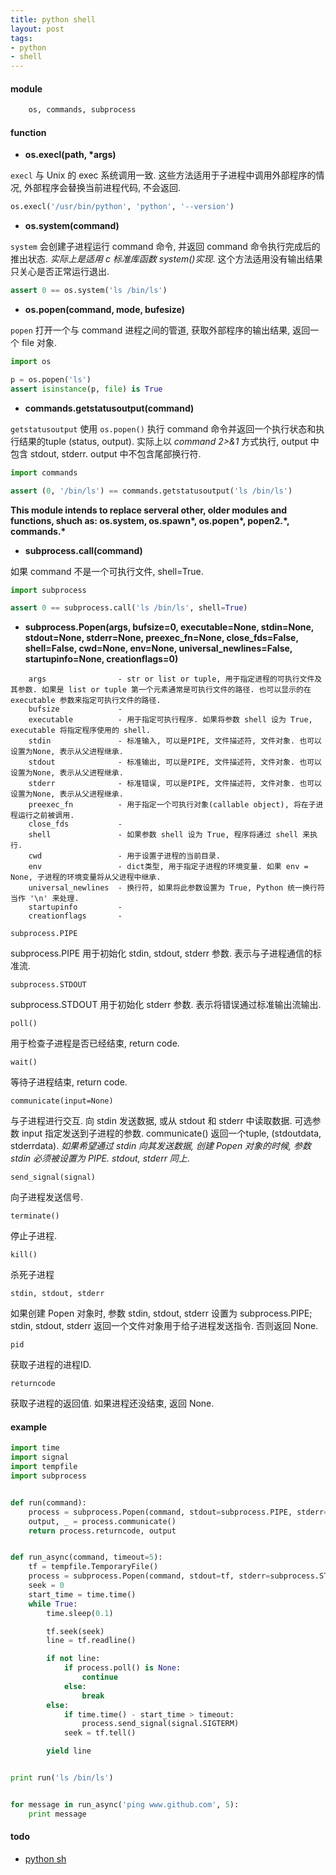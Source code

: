 ```yaml
---
title: python shell
layout: post
tags:
- python
- shell
---
```


#### module

~~~ python
	os, commands, subprocess
~~~

#### function

* **os.execl(path, \*args)**

`execl` 与 Unix 的 exec 系统调用一致. 这些方法适用于子进程中调用外部程序的情况, 外部程序会替换当前进程代码, 不会返回.

~~~ python
os.execl('/usr/bin/python', 'python', '--version')
~~~

* **os.system(command)**

`system` 会创建子进程运行 command 命令, 并返回 command 命令执行完成后的推出状态. *实际上是适用 c 标准库函数 system()实现*. 这个方法适用没有输出结果只关心是否正常运行退出.

~~~ python
assert 0 == os.system('ls /bin/ls')
~~~

* **os.popen(command, mode, bufesize)**

`popen` 打开一个与 command 进程之间的管道, 获取外部程序的输出结果, 返回一个 file 对象.

~~~ python
import os

p = os.popen('ls')
assert isinstance(p, file) is True
~~~

* **commands.getstatusoutput(command)**

`getstatusoutput` 使用 `os.popen()` 执行 command 命令并返回一个执行状态和执行结果的tuple (status, output). 实际上以 *command 2>&1* 方式执行, output 中包含 stdout, stderr. output 中不包含尾部换行符.

~~~ python
import commands

assert (0, '/bin/ls') == commands.getstatusoutput('ls /bin/ls')
~~~

**This module intends to replace serveral other, older modules and functions, shuch as: os.system, os.spawn\*, os.popen\*, popen2.\*, commands.\***

* **subprocess.call(command)**

如果 command 不是一个可执行文件, shell=True.

~~~ python
import subprocess

assert 0 == subprocess.call('ls /bin/ls', shell=True)
~~~

* **subprocess.Popen(args, bufsize=0, executable=None, stdin=None, stdout=None, stderr=None, preexec_fn=None, close_fds=False, shell=False, cwd=None, env=None, universal_newlines=False, startupinfo=None, creationflags=0)**

~~~ nohighlight
	args                - str or list or tuple, 用于指定进程的可执行文件及其参数. 如果是 list or tuple 第一个元素通常是可执行文件的路径. 也可以显示的在 executable 参数来指定可执行文件的路径.
	bufsize             -
	executable          - 用于指定可执行程序. 如果将参数 shell 设为 True, executable 将指定程序使用的 shell.
	stdin               - 标准输入, 可以是PIPE, 文件描述符, 文件对象. 也可以设置为None, 表示从父进程继承.
	stdout              - 标准输出, 可以是PIPE, 文件描述符, 文件对象. 也可以设置为None, 表示从父进程继承.
	stderr              - 标准错误, 可以是PIPE, 文件描述符, 文件对象. 也可以设置为None, 表示从父进程继承.
	preexec_fn          - 用于指定一个可执行对象(callable object), 将在子进程运行之前被调用.
	close_fds           -
	shell               - 如果参数 shell 设为 True, 程序将通过 shell 来执行.
	cwd                 - 用于设置子进程的当前目录.
	env                 - dict类型, 用于指定子进程的环境变量. 如果 env = None, 子进程的环境变量将从父进程中继承.
	universal_newlines  - 换行符, 如果将此参数设置为 True, Python 统一换行符当作 '\n' 来处理.
	startupinfo         -
	creationflags       -
~~~

`subprocess.PIPE`

subprocess.PIPE 用于初始化 stdin, stdout, stderr 参数. 表示与子进程通信的标准流.

`subprocess.STDOUT`

subprocess.STDOUT 用于初始化 stderr 参数. 表示将错误通过标准输出流输出.

`poll()`

用于检查子进程是否已经结束, return code.

`wait()`

等待子进程结束, return code.

`communicate(input=None)`

与子进程进行交互. 向 stdin 发送数据, 或从 stdout 和 stderr 中读取数据. 可选参数 input 指定发送到子进程的参数. communicate() 返回一个tuple, (stdoutdata, stderrdata). *如果希望通过 stdin 向其发送数据, 创建 Popen 对象的时候, 参数 stdin 必须被设置为 PIPE. stdout, stderr 同上*.

`send_signal(signal)`

向子进程发送信号.

`terminate()`

停止子进程.

`kill()`

杀死子进程

`stdin, stdout, stderr`

如果创建 Popen 对象时, 参数 stdin, stdout, stderr 设置为 subprocess.PIPE; stdin, stdout, stderr 返回一个文件对象用于给子进程发送指令. 否则返回 None.

`pid`

获取子进程的进程ID.

`returncode`

获取子进程的返回值. 如果进程还没结束, 返回 None.

#### example

~~~ python
import time
import signal
import tempfile
import subprocess


def run(command):
    process = subprocess.Popen(command, stdout=subprocess.PIPE, stderr=subprocess.STDOUT, shell=True)
    output, _ = process.communicate()
    return process.returncode, output


def run_async(command, timeout=5):
    tf = tempfile.TemporaryFile()
    process = subprocess.Popen(command, stdout=tf, stderr=subprocess.STDOUT, shell=True)
    seek = 0
    start_time = time.time()
    while True:
        time.sleep(0.1)

        tf.seek(seek)
        line = tf.readline()

        if not line:
            if process.poll() is None:
                continue
            else:
                break
        else:
            if time.time() - start_time > timeout:
                process.send_signal(signal.SIGTERM)
            seek = tf.tell()

        yield line


print run('ls /bin/ls')


for message in run_async('ping www.github.com', 5):
    print message
~~~

#### todo

* [python sh](https://github.com/amoffat/sh)
